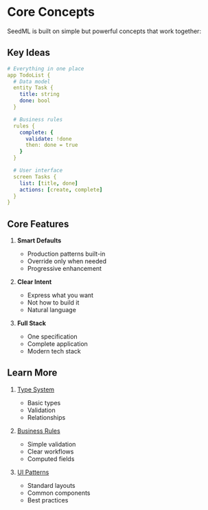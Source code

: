 # Core Concepts

SeedML is built on simple but powerful concepts that work together:

## Key Ideas

```yaml
# Everything in one place
app TodoList {
  # Data model
  entity Task {
    title: string
    done: bool
  }

  # Business rules
  rules {
    complete: {
      validate: !done
      then: done = true
    }
  }

  # User interface
  screen Tasks {
    list: [title, done]
    actions: [create, complete]
  }
}
```

## Core Features

1. **Smart Defaults**
   - Production patterns built-in
   - Override only when needed
   - Progressive enhancement

2. **Clear Intent**
   - Express what you want
   - Not how to build it
   - Natural language

3. **Full Stack**
   - One specification
   - Complete application
   - Modern tech stack

## Learn More

1. [Type System](type-system.md)
   - Basic types
   - Validation
   - Relationships

2. [Business Rules](business-rules.md)
   - Simple validation
   - Clear workflows
   - Computed fields

3. [UI Patterns](ui-patterns.md)
   - Standard layouts
   - Common components
   - Best practices
